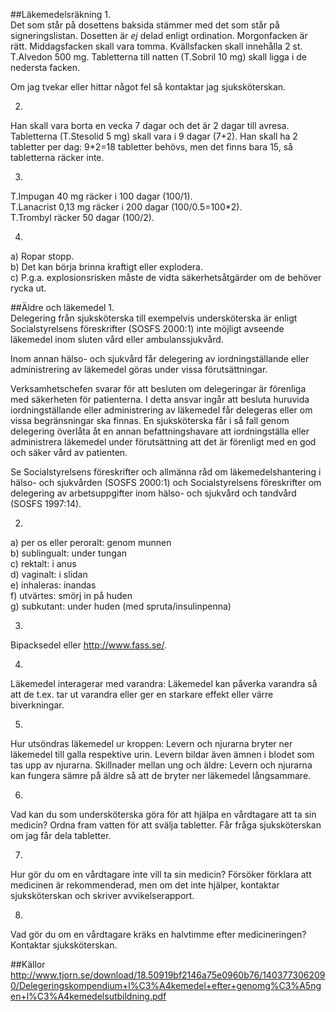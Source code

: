 ##Läkemedelsräkning
1.  
Det som står på dosettens baksida stämmer med det som står på signeringslistan.
Dosetten är *ej* delad enligt ordination. Morgonfacken är rätt. Middagsfacken skall vara tomma.
Kvällsfacken skall innehålla 2 st. T.Alvedon 500 mg. Tabletterna till natten (T.Sobril 10 mg) skall ligga i de nedersta facken.

 Om jag tvekar eller hittar något fel så kontaktar jag sjuksköterskan.

2.  
Han skall vara borta en vecka 7 dagar och det är 2 dagar till avresa. Tabletterna (T.Stesolid 5 mg) skall vara i 9 dagar (7+2). 
Han skall ha 2 tabletter per dag: 9*2=18 tabletter behövs, men det finns bara 15, så tabletterna räcker inte.

3.  
T.Impugan 40 mg räcker i 100 dagar (100/1).  
T.Lanacrist 0,13 mg räcker i 200 dagar (100/0.5=100*2).  
T.Trombyl räcker 50 dagar (100/2).  

4.  
a) Ropar stopp.  
b) Det kan börja brinna kraftigt eller explodera.  
c) P.g.a. explosionsrisken måste de vidta säkerhetsåtgärder om de behöver rycka ut.  

##Äldre och läkemedel
1.  
Delegering från sjuksköterska till exempelvis undersköterska är enligt Socialstyrelsens föreskrifter (SOSFS 2000:1) inte möjligt avseende läkemedel inom sluten vård eller ambulanssjukvård.

 Inom annan hälso- och sjukvård får delegering av iordningställande eller administrering av läkemedel göras under vissa förutsättningar.

 Verksamhetschefen svarar för att besluten om delegeringar är förenliga med säkerheten för patienterna. I detta ansvar ingår att besluta huruvida iordningställande eller administrering av läkemedel får delegeras eller om vissa begränsningar ska finnas. En sjuksköterska får i så fall genom delegering överlåta åt en annan befattningshavare att iordningställa eller administrera läkemedel under förutsättning att det är förenligt med en god och säker vård av patienten.

 Se Socialstyrelsens föreskrifter och allmänna råd om läkemedelshantering i hälso- och sjukvården (SOSFS 2000:1) och Socialstyrelsens föreskrifter om delegering av arbetsuppgifter inom hälso- och sjukvård och tandvård (SOSFS 1997:14).
 
2.  
 a) per os eller peroralt: genom munnen  
 b) sublingualt: under tungan  
 c) rektalt: i anus  
 d) vaginalt: i slidan  
 e) inhaleras: inandas  
 f) utvärtes: smörj in på huden  
 g) subkutant: under huden (med spruta/insulinpenna)  
 
3.  
Bipacksedel eller http://www.fass.se/.
 
4.  
Läkemedel interagerar med varandra: Läkemedel kan påverka varandra så att de t.ex. tar ut varandra eller ger en
starkare effekt eller värre biverkningar.
 
5.  
Hur utsöndras läkemedel ur kroppen: Levern och njurarna bryter ner läkemedel till galla respektive urin. Levern
bildar även ämnen i blodet som tas upp av njurarna.
Skillnader mellan ung och äldre: Levern och njurarna kan fungera sämre på äldre så att de bryter ner läkemedel långsammare.
 
6.  
Vad kan du som undersköterska göra för att hjälpa en vårdtagare att ta sin medicin? Ordna fram vatten för att svälja tabletter. Får fråga sjuksköterskan om jag får dela tabletter.
 
7.  
Hur gör du om en vårdtagare inte vill ta sin medicin? Försöker förklara att medicinen är rekommenderad, men om det inte hjälper, kontaktar sjuksköterskan och skriver avvikelserapport.
 
8.  
Vad gör du om en vårdtagare kräks en halvtimme efter medicineringen? Kontaktar sjuksköterskan.

##Källor
http://www.tjorn.se/download/18.50919bf2146a75e0960b76/1403773062090/Delegeringskompendium+l%C3%A4kemedel+efter+genomg%C3%A5ngen+l%C3%A4kemedelsutbildning.pdf
